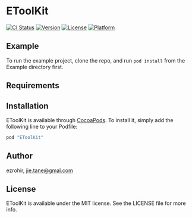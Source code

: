 # EToolKit

[![CI Status](http://img.shields.io/travis/ezrohir/EToolKit.svg?style=flat)](https://travis-ci.org/ezrohir/EToolKit)
[![Version](https://img.shields.io/cocoapods/v/EToolKit.svg?style=flat)](http://cocoapods.org/pods/EToolKit)
[![License](https://img.shields.io/cocoapods/l/EToolKit.svg?style=flat)](http://cocoapods.org/pods/EToolKit)
[![Platform](https://img.shields.io/cocoapods/p/EToolKit.svg?style=flat)](http://cocoapods.org/pods/EToolKit)

## Example

To run the example project, clone the repo, and run `pod install` from the Example directory first.

## Requirements

## Installation

EToolKit is available through [CocoaPods](http://cocoapods.org). To install
it, simply add the following line to your Podfile:

```ruby
pod "EToolKit"
```

## Author

ezrohir, jie.tane@gmal.com

## License

EToolKit is available under the MIT license. See the LICENSE file for more info.

